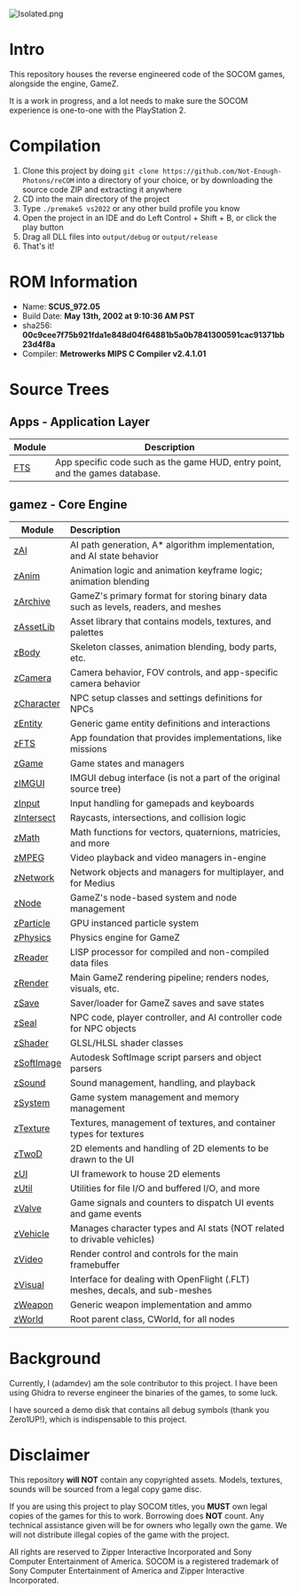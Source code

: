 ![Isolated.png](https://github.com/Not-Enough-Photons/reCOM/blob/main/img/recom-logo.png?raw=true)

# Intro
This repository houses the reverse engineered code of the SOCOM games, alongside the engine, GameZ.

It is a work in progress, and a lot needs to make sure the SOCOM experience is one-to-one with the PlayStation 2.

# Compilation
1. Clone this project by doing ``git clone https://github.com/Not-Enough-Photons/reCOM`` into a directory of your choice, or by downloading the source code ZIP and extracting it anywhere
2. CD into the main directory of the project
3. Type ``./premake5 vs2022`` or any other build profile you know
4. Open the project in an IDE and do Left Control + Shift + B, or click the play button
5. Drag all DLL files into ``output/debug`` or ``output/release``
6. That's it!

# ROM Information
- Name: **SCUS_972.05**
- Build Date: **May 13th, 2002 at 9:10:36 AM PST**
- sha256: **00c9cee7f75b921fda1e848d04f64881b5a0b7841300591cac91371bb23d4f8a**
- Compiler: **Metrowerks MIPS C Compiler v2.4.1.01**

# Source Trees
## Apps - Application Layer
| Module | Description |
| ------ | ----------- |
| [FTS](https://github.com/Not-Enough-Photons/reCOM/tree/main/src/Apps/FTS) | App specific code such as the game HUD, entry point, and the games database. |

## gamez - Core Engine
| Module | Description |
| ------ | :---------- |
| [zAI](https://github.com/Not-Enough-Photons/reCOM/tree/main/src/gamez/zAI) | AI path generation, A* algorithm implementation, and AI state behavior |
| [zAnim](https://github.com/Not-Enough-Photons/reCOM/tree/main/src/gamez/zAnim) | Animation logic and animation keyframe logic; animation blending |
| [zArchive](https://github.com/Not-Enough-Photons/reCOM/tree/main/src/gamez/zArchive) | GameZ's primary format for storing binary data such as levels, readers, and meshes |
| [zAssetLib](https://github.com/Not-Enough-Photons/reCOM/tree/main/src/gamez/zAssetLib) | Asset library that contains models, textures, and palettes |
| [zBody](https://github.com/Not-Enough-Photons/reCOM/tree/main/src/gamez/zBody) | Skeleton classes, animation blending, body parts, etc. |
| [zCamera](https://github.com/Not-Enough-Photons/reCOM/tree/main/src/gamez/zCamera) | Camera behavior, FOV controls, and app-specific camera behavior |
| [zCharacter](https://github.com/Not-Enough-Photons/reCOM/tree/main/src/gamez/zCharacter) | NPC setup classes and settings definitions for NPCs |
| [zEntity](https://github.com/Not-Enough-Photons/reCOM/tree/main/src/gamez/zEntity) | Generic game entity definitions and interactions |
| [zFTS](https://github.com/Not-Enough-Photons/reCOM/tree/main/src/gamez/zFTS) | App foundation that provides implementations, like missions |
| [zGame](https://github.com/Not-Enough-Photons/reCOM/tree/main/src/gamez/zGame) | Game states and managers |
| [zIMGUI](https://github.com/Not-Enough-Photons/reCOM/tree/main/src/gamez/zIMGUI) | IMGUI debug interface (is not a part of the original source tree) |
| [zInput](https://github.com/Not-Enough-Photons/reCOM/tree/main/src/gamez/zInput) | Input handling for gamepads and keyboards |
| [zIntersect](https://github.com/Not-Enough-Photons/reCOM/tree/main/src/gamez/zIntersect) | Raycasts, intersections, and collision logic |
| [zMath](https://github.com/Not-Enough-Photons/reCOM/tree/main/src/gamez/zMath) | Math functions for vectors, quaternions, matricies, and more |
| [zMPEG](https://github.com/Not-Enough-Photons/reCOM/tree/main/src/gamez/zMPEG) | Video playback and video managers in-engine |
| [zNetwork](https://github.com/Not-Enough-Photons/reCOM/tree/main/src/gamez/zNetwork) | Network objects and managers for multiplayer, and for Medius |
| [zNode](https://github.com/Not-Enough-Photons/reCOM/tree/main/src/gamez/zNode) | GameZ's node-based system and node management |
| [zParticle](https://github.com/Not-Enough-Photons/reCOM/tree/main/src/gamez/zParticle) | GPU instanced particle system |
| [zPhysics](https://github.com/Not-Enough-Photons/reCOM/tree/main/src/gamez/zPhysics) | Physics engine for GameZ |
| [zReader](https://github.com/Not-Enough-Photons/reCOM/tree/main/src/gamez/zReader) | LISP processor for compiled and non-compiled data files |
| [zRender](https://github.com/Not-Enough-Photons/reCOM/tree/main/src/gamez/zRender) | Main GameZ rendering pipeline; renders nodes, visuals, etc. |
| [zSave](https://github.com/Not-Enough-Photons/reCOM/tree/main/src/gamez/zSave) | Saver/loader for GameZ saves and save states |
| [zSeal](https://github.com/Not-Enough-Photons/reCOM/tree/main/src/gamez/zSeal) | NPC code, player controller, and AI controller code for NPC objects |
| [zShader](https://github.com/Not-Enough-Photons/reCOM/tree/main/src/gamez/zShader) | GLSL/HLSL shader classes |
| [zSoftImage](https://github.com/Not-Enough-Photons/reCOM/tree/main/src/gamez/zSoftImage) | Autodesk SoftImage script parsers and object parsers |
| [zSound](https://github.com/Not-Enough-Photons/reCOM/tree/main/src/gamez/zSound) | Sound management, handling, and playback |
| [zSystem](https://github.com/Not-Enough-Photons/reCOM/tree/main/src/gamez/zSystem) | Game system management and memory management |
| [zTexture](https://github.com/Not-Enough-Photons/reCOM/tree/main/src/gamez/zTexture) | Textures, management of textures, and container types for textures |
| [zTwoD](https://github.com/Not-Enough-Photons/reCOM/tree/main/src/gamez/zTwoD) | 2D elements and handling of 2D elements to be drawn to the UI |
| [zUI](https://github.com/Not-Enough-Photons/reCOM/tree/main/src/gamez/zUI) | UI framework to house 2D elements |
| [zUtil](https://github.com/Not-Enough-Photons/reCOM/tree/main/src/gamez/zUtil) | Utilities for file I/O and buffered I/O, and more |
| [zValve](https://github.com/Not-Enough-Photons/reCOM/tree/main/src/gamez/zValve) | Game signals and counters to dispatch UI events and game events |
| [zVehicle](https://github.com/Not-Enough-Photons/reCOM/tree/main/src/gamez/zVehicle) | Manages character types and AI stats (NOT related to drivable vehicles) |
| [zVideo](https://github.com/Not-Enough-Photons/reCOM/tree/main/src/gamez/zVideo) | Render control and controls for the main framebuffer |
| [zVisual](https://github.com/Not-Enough-Photons/reCOM/tree/main/src/gamez/zVisual) | Interface for dealing with OpenFlight (.FLT) meshes, decals, and sub-meshes |
| [zWeapon](https://github.com/Not-Enough-Photons/reCOM/tree/main/src/gamez/zWeapon) | Generic weapon implementation and ammo |
| [zWorld](https://github.com/Not-Enough-Photons/reCOM/tree/main/src/gamez/zWorld) | Root parent class, CWorld, for all nodes |

# Background
Currently, I (adamdev) am the sole contributor to this project. I have been using Ghidra to reverse engineer the binaries of the games, to some luck.

I have sourced a demo disk that contains all debug symbols (thank you Zero1UP!), which is indispensable to this project.

# Disclaimer
This repository **will NOT** contain any copyrighted assets. Models, textures, sounds will be sourced from a legal copy game disc.

If you are using this project to play SOCOM titles, you **MUST** own legal copies of the games for this to work. Borrowing does **NOT** count. Any technical assistance given will be for owners who legally own the game. We will not distribute illegal copies of the game with the project.

All rights are reserved to Zipper Interactive Incorporated and Sony Computer Entertainment of America. SOCOM is a registered trademark of Sony Computer Entertainment of America and Zipper Interactive Incorporated.

